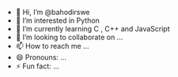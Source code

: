- 👋 Hi, I’m @bahodirswe
- 👀 I’m interested in Python
- 🌱 I’m currently learning C , C++ and JavaScript
- 💞️ I’m looking to collaborate on ...
- 📫 How to reach me ...
- 😄 Pronouns: ...
- ⚡ Fun fact: ...

<!---
bahodirswe/bahodirswe is a ✨ special ✨ repository because its `README.md` (this file) appears on your GitHub profile.
You can click the Preview link to take a look at your changes.
--->
